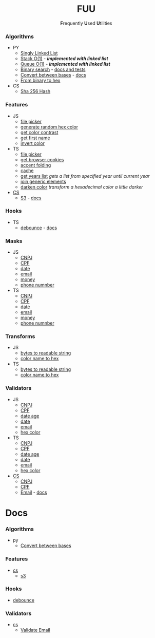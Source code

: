 <h1 align="center">FUU</h1>
<p align="center"><strong>F</strong>requently <strong>U</strong>sed <strong>U</strong>tilities</p>

### Algorithms

- PY
  - [Singly Linked List](./algorithms/py/singly-linked-list.py)
  - [Stack O(1)](./algorithms/py/stack.py) - _**implemented with linked list**_
  - [Queue O(1)](./algorithms/py/queue.py) - _**implemented with linked list**_
  - [Binary search](/algorithms/py/binary-search.py) - [docs and tests](https://colab.research.google.com/drive/1U5nZ0fZcxSKjigeYM4yy93qUDHtdHOOT?usp=sharing)
  - [Convert between bases](/algorithms/py/convert-between-bases.py) - [docs](/docs/algorithms/py/convert-between-bases.md)
  - [From binary to hex](/algorithms/py/bin-to-hex.py)
- CS
  - [Sha 256 Hash](/algorithms/cs/Sha256.cs)

### Features

- JS
  - [file picker](./features/js/file-picker.js)
  - [generate random hex color](./features/js/generate-random-hex-color.js)
  - [get color contrast](./features/js/get-color-contrast.js)
  - [get first name](./features/js/get-first-name.js)
  - [invert color](./features/js/invert-color.js)
- TS
  - [file picker](./features/ts/file-picker.ts)
  - [get browser cookies](./features/ts/get-browser-cookies.ts)
  - [accent folding](./features/ts/accent-folding.ts)
  - [cache](./features/ts/cache)
  - [get years list](./features/ts/get-years-list.ts) _gets a list from specified year until current year_
  - [join generic elements](./features/ts/join-generic-elements.ts)
  - [darken color](./features/ts/darken-color.ts) _transform a hexadecimal color a little darker_
- [CS](/features/cs/)
  - [S3](/features/cs/S3.cs) - [docs](/docs/features/cs/S3.md)

### Hooks

- TS
  - [debounce](./hooks/ts/use-debounce.ts) - [docs](/docs/hooks/use-debounce.md)

### Masks

- JS
  - [CNPJ](./masks/js/mask-cnpj.js)
  - [CPF](./masks/js/mask-cpf.js)
  - [date](./masks/js/mask-date.js)
  - [email](./masks/js/mask-email.js)
  - [money](./masks/js/mask-currency.js)
  - [phone numnber](./masks/js/mask-phone.js)
- TS
  - [CNPJ](./masks/ts/mask-cnpj.ts)
  - [CPF](./masks/ts/mask-cpf.ts)
  - [date](./masks/ts/mask-date.ts)
  - [email](./masks/ts/mask-email.ts)
  - [money](./masks/ts/mask-currency.ts)
  - [phone numnber](./masks/ts/mask-phone.ts)

### Transforms

- JS
  - [bytes to readable string](./transforms/js/bytes-to-redable-string.js)
  - [color name to hex](./transforms/js/color-name-to-hex.js)
- TS
  - [bytes to readable string](./transforms/ts/bytes-to-redable-string.ts)
  - [color name to hex](./transforms/ts/color-name-to-hex.ts)

### Validators

- JS
  - [CNPJ](./validators/js/validate-cnpj.js)
  - [CPF](./validators/js/validate-cpf.js)
  - [date age](./validators/js/validate-date-age.js)
  - [date](./validators/js/validate-date.js)
  - [email](./validators/js/validate-email.js)
  - [hex color](./validators/js/validate-hex-color.js)
- TS
  - [CNPJ](./validators/ts/validate-cnpj.ts)
  - [CPF](./validators/ts/validate-cpf.ts)
  - [date age](./validators/ts/validate-date-age.ts)
  - [date](./validators/ts/validate-date.ts)
  - [email](./validators/ts/validate-email.ts)
  - [hex color](./validators/ts/validate-hex-color.ts)
- [CS](/validators/cs)
  - [CNPJ](./validators/cs/ValidateCnpj.cs)
  - [CPF](./validators/cs/ValidateCpf.cs)
  - [Email](/validators/cs/ValidateEmail.cs) - [docs](/docs/cs/validate-email.md)

# Docs

### Algorithms

- py
  - [Convert between bases](/docs/algorithms/py/convert-between-bases.md)

### Features

- [cs](/docs/features/cs)
  - [s3](/docs/features/cs/S3.md)

### Hooks

- [debounce](/docs/hooks/use-debounce.md)

### Validators

- [cs](/docs/cs)
  - [Validate Email](/docs/cs/validate-email.md)
